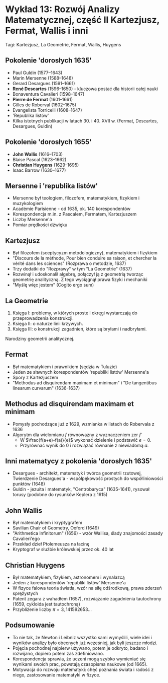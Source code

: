 # Wykład 13: Rozwój Analizy Matematycznej, część II Kartezjusz, Fermat, Wallis i inni

Tagi: Kartezjusz, La Geometrie, Fermat, Wallis, Huygens

## Pokolenie 'dorosłych 1635'
- Paul Guldin (1577–1643)
- Marin Mersenne (1588–1648)
- Gerard Desargues (1591–1661)
- **René Descartes** (1596–1650) - kluczowa postać dla historii całej nauki
- Bonaventura Cavalieri (1598–1647)
- **Pierre de Fermat** (1601–1661)
- Gilles de Roberval (1602–1675)
- Evangelista Torricelli (1608–1647)
- 'Republika listów'
- Kilka istotnych publikacji w latach 30. i 40. XVII w. (Fermat, Descartes, Desargues, Guldin) 

## Pokolenie 'dorosłych 1655'
- **John Wallis** (1616–1703)
- Blaise Pascal (1623–1662)
- **Christian Huygens** (1629–1695)
- Isaac Barrow (1630–1677)

## Mersenne i 'republika listów'
- Mersenne był teologiem, filozofem, matematykiem, fizykiem i muzykologiem
- Académie Parisienne - od 1635, ok. 140 korespondentów
- Korespondencja m.in. z Pascalem, Fermatem, Kartezjuszem
- Liczby Mersenne'a
- Pomiar prędkości dźwięku

## Kartezjusz
- Był filozofem (sceptycyzm metodologiczny), matematykiem i fizykiem
- "Discours de la méthode, Pour bien conduire sa raison, et chercher la vérité dans les sciences" (Rozprawa o metodzie, 1637)
- Trzy dodatki do "Rozprawy" w tym "La Geometrie" (1637)
- Rozwinął i udoskonalił algebrę, połączył ją z geometrią tworząc geometrię analityczną. Z tego wyciągnął prawa fizyki i mechaniki 
- "Myślę więc jestem" (Cogito ergo sum)

## La Geometrie
1. Księga I: problemy, w których proste i okręgi wystarczają do przeprowadzenia konstrukcji.
2. Księga II: o naturze linii krzywych.
3. Księga III: o konstrukcji zagadnień, które są bryłami i nadbryłami.

Narodziny geometrii analitycznej.

## Fermat 
- Był matematykiem i prawnikiem (sędzia w Tuluzie)
- Jeden ze sławnych korespondentów 'republiki listów' Mersenne'a
- Spory z Kartezjuszem
- "Methodus ad disquirendam maximam et minimam" i "De tangentibus linearum curvarum" (1636-1637)

## Methodus ad disquirendam maximam et minimam
- Pomysły pochodzące już z 1629, wzmianka w listach do Robervala z 1636
- Algorytm dla wielomianu $f$ równoważny z wyznaczeniem zer $f'$
  - W $\frac{f(a+e)-f(a)}{e}$ wykonać dzielenie i podstawić $e=0$.
  - Przyrównać wynik do $0$ i rozwiązać równanie z niewiadomą $a$.

## Inni matematycy z pokolenia 'dorosłych 1635'
- Desargues - architekt, matematyk i twórca geometrii rzutowej, Twierdzenie Desargues'a - współpękowość prostych do współliniowości punktów (1648)
- Guldin - jezuita i matematyk, "Centrobaryca" (1635-1641), rysował torusy (podobne do rysunków Keplera z 1615)

## John Wallis
- Był matematykiem i kryptygrafem
- Savilian Chair of Geometry, Oxford (1649)
- "Arithmetica Infinitorum" (1656) - wzór Wallisa, ślady znajomości zasady Cavalieri'ego
- Przekład dzieł Ptolemeusza na łacinę
- Kryptograf w służbie królewskiej przez ok. 40 lat

## Christian Huygens
- Był matematykiem, fizykiem, astronomem i wynalazcą
- Jeden z korespondentów 'republiki listów' Mersenne'a
- W fizyce falowa teoria światła, wzór na siłę odśrodkową, prawa zderzeń sprężystych
- Patent zegara z wahadłem (1657), rozwiązanie zagadnienia tautochrony (1659, cykloida jest tautochroną)
- Przybliżenie liczby $\pi=3,141592653...$

## Podsumowanie
- To nie tak, że Newton i Leibniz wszystko sami wymyślili, wiele idei i wyników analizy było obecnych już wcześniej, jak byli jeszcze młodzi.
- Pojęcia pochodnej najpierw używano, potem je odkryto, badano i rozwijano, dopiero potem zaś zdefiniowano.
- Korespondencja sprawia, że uczeni mogą szybko wymieniać się wynikami swoich prac, powstają czasopisma naukowe (od 1665).
-  Motywacja do rozwoju matematyki: chęć poznania świata i radość z niego, zastosowanie matematyki w fizyce.
